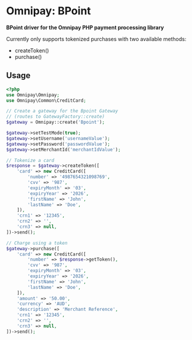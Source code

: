 # Omnipay: BPoint

**BPoint driver for the Omnipay PHP payment processing library**

Currently only supports tokenized purchases with two available methods:

- createToken()
- purchase()

## Usage

```php
<?php
use Omnipay\Omnipay;
use Omnipay\Common\CreditCard;

// Create a gateway for the Bpoint Gateway
// (routes to GatewayFactory::create)
$gateway = Omnipay::create('Bpoint');

$gateway->setTestMode(true);
$gateway->setUsername('usernameValue');
$gateway->setPassword('passwordValue');
$gateway->setMerchantId('merchantIdValue');

// Tokenize a card
$response = $gateway->createToken([
    'card' => new CreditCard([
        'number' => '4987654321098769',
        'cvv' => '987',
        'expiryMonth' => '03',
        'expiryYear' => '2026',
        'firstName' => 'John',
        'lastName' => 'Doe',
    ]),
    'crn1' => '12345',
    'crn2' => '',
    'crn3' => null,
])->send();

// Charge using a token
$gateway->purchase([
    'card' => new CreditCard([
        'number' => $response->getToken(),
        'cvv' => '987',
        'expiryMonth' => '03',
        'expiryYear' => '2026',
        'firstName' => 'John',
        'lastName' => 'Doe',
    ]),
    'amount' => '50.00',
    'currency' => 'AUD',
    'description' => 'Merchant Reference',
    'crn1' => '12345',
    'crn2' => '',
    'crn3' => null,
])->send();
```

